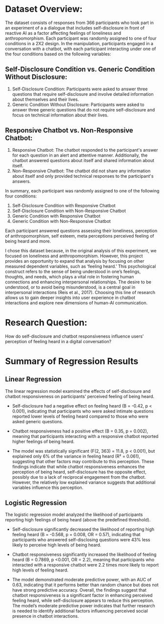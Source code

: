 # Dataset Overview:

The dataset consists of responses from 366 participants who took part in an experiment of a a dialogue that includes self-disclosure in front of reactive AI as a factor affecting feelings of loneliness and anthropomorphism. Each participant was randomly assigned to one of four conditions in a 2X2 design. In the manipulation, participants engaged in a conversation with a chatbot, with each participant interacting under one of the four conditions based on the following variables:

## Self-Disclosure Condition vs. Generic Condition Without Disclosure:

1. Self-Disclosure Condition: Participants were asked to answer three questions that require self-disclosure and involve detailed information about themselves and their lives.
2. Generic Condition Without Disclosure: Participants were asked to answer three generic questions that do not require self-disclosure and focus on technical information about their lives.

## Responsive Chatbot vs. Non-Responsive Chatbot:

1. Responsive Chatbot: The chatbot responded to the participant's answer for each question in an alert and attentive manner. Additionally, the chatbot answered questions about itself and shared information about itself.
2. Non-Responsive Chatbot: The chatbot did not share any information about itself and only provided technical responses to the participant's answers.

In summary, each participant was randomly assigned to one of the following four conditions:

1. Self-Disclosure Condition with Responsive Chatbot
2. Self-Disclosure Condition with Non-Responsive Chatbot
3. Generic Condition with Responsive Chatbot
4. Generic Condition with Non-Responsive Chatbot

Each participant answered questions assessing their loneliness, perception of anthropomorphism, self esteem, meta perceptions perceived feeling of being heard and more.
 
I chose this dataset because, in the original analysis of this experiment, we focused on loneliness and anthropomorphism. However, this project provides an opportunity to expand that analysis by focusing on other measured dependent variables, such as ‘feeling heard.’ This psychological construct refers to the sense of being understood in one’s feelings, thoughts, and needs, which plays a vital role in fostering human connections and enhancing interpersonal relationships. The desire to be understood, or to avoid being misunderstood, is a central goal in interpersonal interactions (Reis et al., 2017). Choosing this line of research allows us to gain deeper insights into user experience in chatbot interactions and explore new dimensions of human-AI communication.

# Research Question: 

How do self-disclosure and chatbot responsiveness influence users' perception of feeling heard in a digital conversation?

# Summary of Regression Results

## Linear Regression

The linear regression model examined the effects of self-disclosure and chatbot responsiveness on participants' perceived feeling of being heard.
* Self-disclosure had a negative effect on feeling heard (B = -0.42, p < 0.001), indicating that participants who were asked intimate questions reported lower levels of feeling heard compared to those who were asked generic questions.

* Chatbot responsiveness had a positive effect (B = 0.35, p = 0.002), meaning that participants interacting with a responsive chatbot reported higher feelings of being heard.

* The model was statistically significant (F(2, 363) = 11.8, p < 0.001), but explained only 6% of the variance in feeling heard (R² = 0.061), suggesting that other factors may contribute to this perception.
These findings indicate that while chatbot responsiveness enhances the perception of being heard, self-disclosure has the opposite effect, possibly due to a lack of reciprocal engagement from the chatbot. However, the relatively low explained variance suggests that additional variables influence this perception.

## Logistic Regression

The logistic regression model analyzed the likelihood of participants reporting high feelings of being heard (above the predefined threshold).

* Self-disclosure significantly decreased the likelihood of reporting high feeling heard (B = -0.568, p = 0.008, OR = 0.57), indicating that participants who answered self-disclosing questions were 43% less likely to perceive high levels of being heard.

* Chatbot responsiveness significantly increased the likelihood of feeling heard (B = 0.7869, p <0.001, OR = 2.2), meaning that participants who interacted with a responsive chatbot were 2.2 times more likely to report high levels of feeling heard.

* The model demonstrated moderate predictive power, with an AUC of 0.63, indicating that it performs better than random chance but does not have strong predictive accuracy.
Overall, the findings suggest that chatbot responsiveness is a significant factor in enhancing perceived feeling heard, while self-disclosure appears to reduce this perception. The model’s moderate predictive power indicates that further research is needed to identify additional factors influencing perceived social presence in chatbot interactions.
